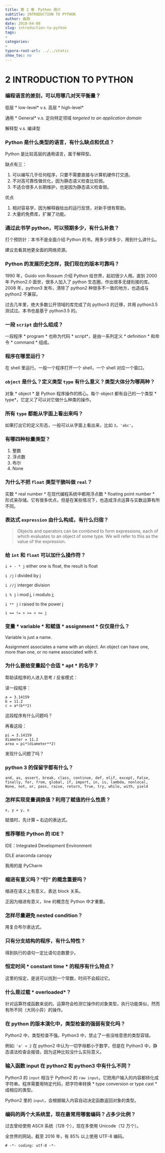 ```yaml
---
title: 第 2 章　Python 简介
subtitle: INTRODUCTION TO PYTHON
author: 曲政
date: 2018-04-08
slug: introduction-to-python
tags:
- 
categories:
- 
typora-root-url: ../../static
show_toc: no
---
```


# 2 INTRODUCTION TO PYTHON

### 编程语言的差别，可以用哪几对天平衡量？

低层 * low-level* v.s. 高层 * high-level*

通用 * General* v.s. 定向特定领域 *targeted to an application domain* 

解释型 v.s. 编译型

### Python 是什么类型的语言，有什么缺点和优点？

Python 是比较高层的通用语言，属于解释型。

缺点有三：

1. 可以编写几乎任何程序，只要不需要直接与计算机硬件打交道。
2. 不对高可靠性做优化，因为静态语义检查比较弱。
3. 不适合很多人长期维护，也是因为静态语义检查弱。

优点

1. 相对容易学，因为解释器给出的运行反馈，对新手很有帮助。
2. 大量的免费库，扩展了功能。

### 通过此书学 python，可以预期多少，有什么补救？

打个预防针：本书不是全面介绍 Python 的书。用多少讲多少，用到什么讲什么。

建议去看其他更全面的网络资源。

### Python 的发展历史怎样，我们现在的版本可靠吗？

1990 年，Guido von Rossum 介绍 Python 给世界，起初很少人用。直到 2000 年 Python2.0 面世，很多人加入了 python 生态圈，作出很多无缝衔接的库。2008 年，python3 发布，清除了 python2 种很多不一致的地方，也造成与 python2 不兼容。

过去几年里，绝大多数公开领域的库完成了向 python3 的迁移，并用 python3.5 测试过。本书也是基于 python3.5 的。

### 一段 `script` 由什么组成？

一段程序 * program * 也称为代码 * script*，是由一系列定义 * definition * 和命令 * command * 组成。

### 程序在哪里运行？

在 shell 里运行。一般一个程序打开一个 shell，一个 shell 对应一个窗口。

### `object` 是什么？定义类型 `type` 有什么意义？类型大体分为哪两种？

对象 * object * 是 Python 程序操作的核心。每个 object 都有自己的一个类型 * type*，它定义了可以对它做什么种类的操作。

### 所有 `type` 都能从字面上看出来吗？

如果打出它的定义形态，一般可以从字面上看出来，比如 `3`，`'abc'`。

### 有哪四种标量类型？

1. 整数
2. 浮点数
3. 布尔
4. None

### 为什么不把 `float` 类型干脆叫做 `real`？

实数 * real number * 在现代编程系统中都用浮点数 * floating point number * 形式来存储。它有很多优点，但是在某些情况下，也造成浮点运算与实数运算有所不同。

### 表达式 `expression` 由什么构成，有什么归宿？

> Objects and operators can be combined to form expressions, each of which evaluates to an object of some type. We will refer to this as the value of the expression.

### 给 `int` 和 `float` 可以加什么操作符？

`i + - * j` either one is float, the result is float

`i /j` i divided by j

`i //j`  interger division

`i % j` i mod j, i modulo j;

`i ** j` i raised to the power j

`i == != > >= < <= j`

### 变量 * variable * 和赋值 * assignment * 仅仅是什么？

Variable is just a name.

Assignment associates a name with an object. An object can have one, more than one, or no name associated with it.  

### 为什么要给变量起个合适 * apt * 的名字？

帮助读程序的人进入思考 / 反省模式：

读一段程序：

```
a = 3.14159
b = 11.2
c = a*(b**2)
```

这段程序有什么问题吗？

再看这段：

```
pi = 3.14159
diameter = 11.2
area = pi*(diameter**2)
```

发现什么问题了吗？

### python 3 的保留字都有什么？

`and, as, assert, break, class, continue, def, elif, except, False, finally, for, from, global, if, import, in, is, lambda, nonlocal, None, not, or, pass, raise, return, True, try, while, with, yield`

### 怎样实现变量调换值？利用了赋值的什么性质？

`x, y = y, x`

赋值时，先计算 `=` 右边的表达式。

### 推荐哪些 Python 的 IDE？

IDE：Integrated Development Environment

IDLE
anaconda
canopy

我用的是 PyCharm

### 缩进有意义吗？“行” 的概念重要吗？

缩进在语义上有意义，表达 block 关系。

正因为缩进有意义，line 的概念在 Python 中才重要。

### 怎样尽量避免 nested condition？

用复合布尔表达式。

### 只有分支结构的程序，有什么特性？

得到执行的语句一定比语句总数要少。 

### 恒定时间 * constant time * 的程序有什么特点？

这里的恒定，是说可以找到一个常数，时间不会超过它。

### 什么是过载 * overloaded*？

针对运算符或函数来说的。运算符会检测它操作的对象类型，执行功能类似，然而有所不同（大同小异）的操作。

### 在 python 的版本演化中，类型检查的强弱有变化吗？

Python2 中，类型检查不强。Python3 中，禁止了一些没啥意思的类型容错。

例如: `'a' < 2` 在 python2 中认为一切字母都小于数字，但是在 Python3 中，静态语法检查会报错，因为这种比较没什么实际意义。

### 输入函数 input 在 python2 和 python3 中有什么不同？

Python3 的 `input` 相当于 Python2 的 `raw input`。它把用户输入的内容都转化成字符串。程序需要用特定代码，把字符串转换 * type conversion or type cast * 成相应的类型。

Python2 里的 `input`，会根据输入内容自动决定函数返回对象的类型。

### 编码的两个大系统里，现在最常用哪套编码？占多少比例？

过去曾经使用 ASCII 系统（128 个），现在多使用 Unicode（12 万个）。

全世界的网站，截至 2016 年，有 85% 以上使用 UTF-8 编码。

`# -*- coding: utf-8 -*-`
